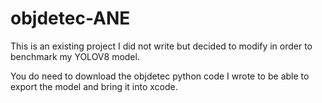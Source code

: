 # objdetec-ANE
This is an existing project I did not write but decided to modify in order to benchmark my YOLOV8 model.

You do need to download the objdetec python code I wrote to be able to export the model and bring it into xcode.
